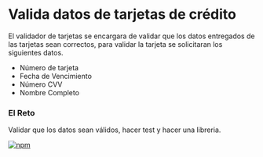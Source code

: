 # Valida datos de tarjetas de crédito

El validador de tarjetas se encargara de validar que los datos entregados
de las tarjetas sean correctos, para validar la tarjeta se solicitaran los siguientes datos.
+ Número de tarjeta
+ Fecha de Vencimiento
+ Número CVV
+ Nombre Completo

### El Reto

Validar que los datos sean válidos, hacer test y hacer una libreria.


[![npm](https://img.shields.io/npm/v/npm.svg)]()